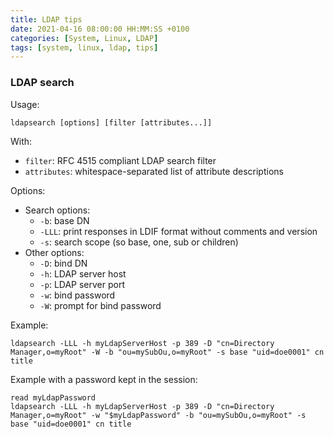 ```yaml
---
title: LDAP tips
date: 2021-04-16 08:00:00 HH:MM:SS +0100
categories: [System, Linux, LDAP]
tags: [system, linux, ldap, tips]
---
```


### LDAP search

Usage:

```shell
ldapsearch [options] [filter [attributes...]]
```

With:

* `filter`: RFC 4515 compliant LDAP search filter
* `attributes`: whitespace-separated list of attribute descriptions

Options:

* Search options:
  * `-b`: base DN
  * `-LLL`: print responses in LDIF format without comments and version
  * `-s`: search scope (so base, one, sub or children)
* Other options:
  * `-D`: bind DN
  * `-h`: LDAP server host
  * `-p`: LDAP server port
  * `-w`: bind password
  * `-W`: prompt for bind password

Example:

```shell
ldapsearch -LLL -h myLdapServerHost -p 389 -D "cn=Directory Manager,o=myRoot" -W -b "ou=mySubOu,o=myRoot" -s base "uid=doe0001" cn title
```

Example with a password kept in the session:

```shell
read myLdapPassword
ldapsearch -LLL -h myLdapServerHost -p 389 -D "cn=Directory Manager,o=myRoot" -w "$myLdapPassword" -b "ou=mySubOu,o=myRoot" -s base "uid=doe0001" cn title
```

